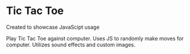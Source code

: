 # Tic Tac Toe

Created to showcase JavaScipt usage
 
Play Tic Tac Toe against computer. Uses JS to randomly make moves for computer. Utilizes sound effects and custom images.
